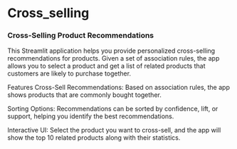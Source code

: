 # Cross_selling

### Cross-Selling Product Recommendations
This Streamlit application helps you provide personalized cross-selling recommendations for products. Given a set of association rules, the app allows you to select a product and get a list of related products that customers are likely to purchase together.

Features
Cross-Sell Recommendations: Based on association rules, the app shows products that are commonly bought together.

Sorting Options: Recommendations can be sorted by confidence, lift, or support, helping you identify the best recommendations.

Interactive UI: Select the product you want to cross-sell, and the app will show the top 10 related products along with their statistics.

